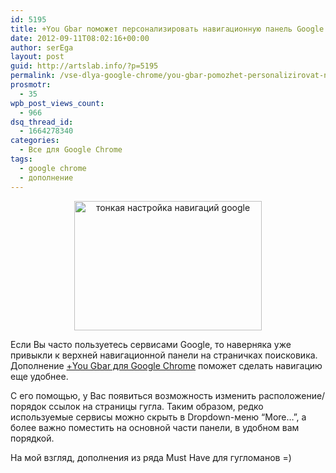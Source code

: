 ```yaml
---
id: 5195
title: +You Gbar поможет персонализировать навигационную панель Google
date: 2012-09-11T08:02:16+00:00
author: serEga
layout: post
guid: http://artslab.info/?p=5195
permalink: /vse-dlya-google-chrome/you-gbar-pomozhet-personalizirovat-navigacionnuyu-panel-google/
prosmotr:
  - 35
wpb_post_views_count:
  - 966
dsq_thread_id:
  - 1664278340
categories:
  - Все для Google Chrome
tags:
  - google chrome
  - дополнение
---
```

<center>
  <a href="http://googledrive.com/host/0B9lHVSSSdxdxd0hjdUdmRzY3Tjg/personalize_google_navbar.png"><img src="http://googledrive.com/host/0B9lHVSSSdxdxd0hjdUdmRzY3Tjg/personalize_google_navbar-300x207.png" alt="тонкая настройка навигаций google" title="personalize_google_navbar" width="300" height="207" class="aligncenter size-medium wp-image-5196" srcset="http://googledrive.com/host/0B9lHVSSSdxdxd0hjdUdmRzY3Tjg/personalize_google_navbar-300x207.png 300w, http://googledrive.com/host/0B9lHVSSSdxdxd0hjdUdmRzY3Tjg/personalize_google_navbar.png 634w" sizes="(max-width: 300px) 100vw, 300px" /></a>
</center>

Если Вы часто пользуетесь сервисами Google, то наверняка уже привыкли к верхней навигационной панели на страничках поисковика. Дополнение [+You Gbar для Google Chrome](https://chrome.google.com/webstore/detail/pdkohnefnbiiijjpjcefmfbeopbcflep/related?hl=de) поможет сделать навигацию еще удобнее.

С его помощью, у Вас появиться возможность изменить расположение/порядок ссылок на страницы гугла. Таким образом, редко используемые сервисы можно скрыть в Dropdown-меню &#8220;More&#8230;&#8221;, а более важно поместить на основной части панели, в удобном вам порядкой.

На мой взгляд, дополнения из ряда Must Have для гугломанов =)